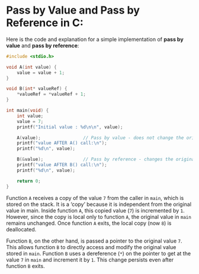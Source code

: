 # Pass by Value and Pass by Reference in C:

Here is the code and explanation for a simple implementation of **pass by value** and **pass by reference**:

```c
#include <stdio.h>

void A(int value) {
    value = value + 1;
}

void B(int* valueRef) {         
    *valueRef = *valueRef + 1;  
}

int main(void) {
    int value;
    value = 7;
    printf("Initial value : %d\n\n", value);

    A(value);                // Pass by value - does not change the original 'value'
    printf("value AFTER A() call:\n");
    printf("%d\n", value);

    B(&value);               // Pass by reference - changes the original 'value'
    printf("value AFTER B() call:\n");
    printf("%d\n", value);

    return 0;
}
```

Function `A` receives a copy of the value `7` from the caller in `main`, which is stored on the stack. It is a ‘copy’ because it is independent from the original value in main. Inside function `A`, this copied value (`7`) is incremented by `1`. However, since the copy is local only to function `A`, the original value in `main` remains unchanged. Once function `A` exits, the local copy (now `8`) is deallocated.

Function `B`, on the other hand, is passed a pointer to the original value `7`. This allows function `B` to directly access and modify the original value stored in `main`. Function `B` uses a dereference (`*`) on the pointer to get at the value `7` in `main` and increment it by `1`. This change persists even after function `B` exits.
